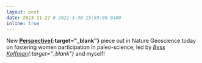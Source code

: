 ```yaml
---
layout: post
date: 2023-11-27 # 2021-3-30 15:59:00-0400
inline: true
---
```


New <b>[Perspective](https://www.nature.com/articles/s41561-023-01315-y){:target="\_blank"}</b> piece out in Nature Geoscience today on fostering women participation in paleo-science, led by <i>[Bess Koffman](https://www.colby.edu/people/people-directory/bess-koffman/){:target="\_blank"}</i> and myself!
